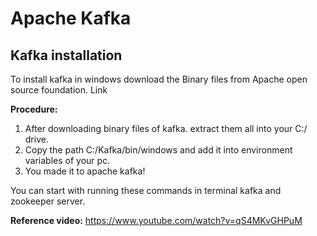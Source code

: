 # Apache Kafka #

## Kafka installation ##

To install kafka in windows download the Binary files from Apache open source foundation. Link

**Procedure:**
1. After downloading binary files of kafka. extract them all into your C:/ drive.
2. Copy the path C:/Kafka/bin/windows and add it into environment variables of your pc.
3. You made it to apache kafka!

You can start with running these commands in terminal kafka and zookeeper server.

**Reference video:**
https://www.youtube.com/watch?v=qS4MKvGHPuM